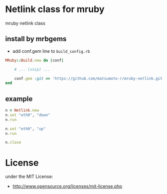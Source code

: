 # Netlink class for mruby
mruby netlink class

## install by mrbgems
 - add conf.gem line to `build_config.rb`
```ruby
MRuby::Build.new do |conf|

    # ... (snip) ...

    conf.gem :git => 'https://github.com/matsumoto-r/mruby-netlink.git'
end
```

## example

```ruby
n = Netlink.new
n.set "eth0", "down"
n.run

n.set "eth0", "up"
n.run

n.close
```

# License
under the MIT License:

* http://www.opensource.org/licenses/mit-license.php


